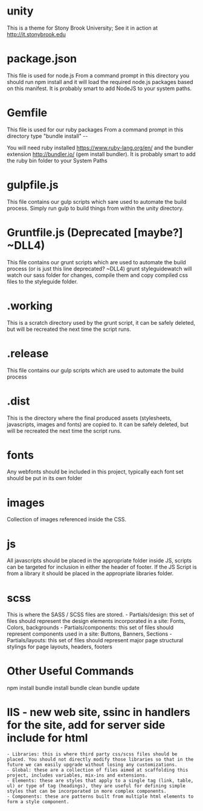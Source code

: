 unity
=====
This is a theme for Stony Brook University; See it in action at http://it.stonybrook.edu

package.json
=====
This file is used for node.js 
From a command prompt in this directory you should run npm install and it will load the required node.js packages based on this manifest. It is probably smart to add NodeJS to your system paths. 

Gemfile
=====
This file is used for our ruby packages
From a command prompt in this directory type "bundle install" -- 

You will need ruby installed https://www.ruby-lang.org/en/ and the bundler extension http://bundler.io/ (gem install bundler). It is probably smart to add the ruby bin folder to your System Paths

gulpfile.js
=====
This file contains our gulp scripts which sare used to automate the build process.
Simply run gulp to build things from within the unity directory.

Gruntfile.js (Deprecated [maybe?] ~DLL4)
=====
This file contains our grunt scripts which are used to automate the build process
(or is just this line deprecated? ~DLL4) grunt styleguidewatch will watch our sass folder for changes, compile them and copy compiled css files to the styleguide folder. 

.working
=====
This is a scratch directory used by the grunt script, it can be safely deleted, but will be recreated the next time the script runs. 

.release
=======
This file contains our gulp scripts which are used to automate the build process


.dist
=====
This is the directory where the final produced assets (stylesheets, javascripts, images and fonts) are copied to. It can be safely deleted, but will be recreated the next time the script runs. 

fonts
=====
Any webfonts should be included in this project, typically each font set should be put in its own folder

images
=====
Collection of images referenced inside the CSS. 

js
=====
All javascripts should be placed in the appropriate folder inside JS, scripts can be targeted for inclusion in either the header of footer. 
If the JS Script is from a library it should be placed in the appropriate libraries folder.

scss
=====
This is where the SASS / SCSS files are stored. 
	- Partials/design: this set of files should represent the design elements incorporated in a site: Fonts, Colors, backgrounds
	- Partials/components: this set of files should represent components used in a site: Buttons, Banners, Sections
	- Partials/layouts: this set of files should represent major page structural stylings for page layouts, headers, footers

Other Useful Commands
=====
npm install
bundle install
bundle clean
bundle update

IIS - new web site, ssinc in handlers for the site, add for server side include for html
=======
	- Libraries: this is where third party css/scss files should be placed. You should not directly modify those libraries so that in the future we can easily upgrade without losing any customizations.
	- Global: these are a collection of files aimed at scaffolding this project, includes variables, mix-ins and extensions.
	- Elements: these are styles that apply to a single tag (link, table, ul) or type of tag (headings), they are useful for defining simple styles that can be incorporated in more complex components.
	- Components: these are patterns built from multiple html elements to form a style component.
